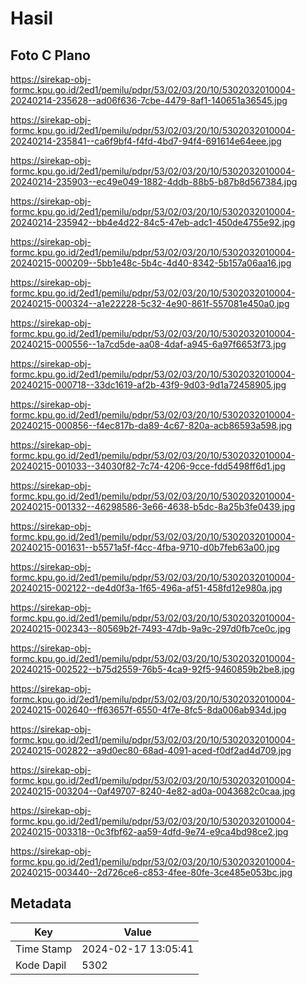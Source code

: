 # Hasil

## Foto C Plano

https://sirekap-obj-formc.kpu.go.id/2ed1/pemilu/pdpr/53/02/03/20/10/5302032010004-20240214-235628--ad06f636-7cbe-4479-8af1-140651a36545.jpg

https://sirekap-obj-formc.kpu.go.id/2ed1/pemilu/pdpr/53/02/03/20/10/5302032010004-20240214-235841--ca6f9bf4-f4fd-4bd7-94f4-691614e64eee.jpg

https://sirekap-obj-formc.kpu.go.id/2ed1/pemilu/pdpr/53/02/03/20/10/5302032010004-20240214-235903--ec49e049-1882-4ddb-88b5-b87b8d567384.jpg

https://sirekap-obj-formc.kpu.go.id/2ed1/pemilu/pdpr/53/02/03/20/10/5302032010004-20240214-235942--bb4e4d22-84c5-47eb-adc1-450de4755e92.jpg

https://sirekap-obj-formc.kpu.go.id/2ed1/pemilu/pdpr/53/02/03/20/10/5302032010004-20240215-000209--5bb1e48c-5b4c-4d40-8342-5b157a06aa16.jpg

https://sirekap-obj-formc.kpu.go.id/2ed1/pemilu/pdpr/53/02/03/20/10/5302032010004-20240215-000324--a1e22228-5c32-4e90-861f-557081e450a0.jpg

https://sirekap-obj-formc.kpu.go.id/2ed1/pemilu/pdpr/53/02/03/20/10/5302032010004-20240215-000556--1a7cd5de-aa08-4daf-a945-6a97f6653f73.jpg

https://sirekap-obj-formc.kpu.go.id/2ed1/pemilu/pdpr/53/02/03/20/10/5302032010004-20240215-000718--33dc1619-af2b-43f9-9d03-9d1a72458905.jpg

https://sirekap-obj-formc.kpu.go.id/2ed1/pemilu/pdpr/53/02/03/20/10/5302032010004-20240215-000856--f4ec817b-da89-4c67-820a-acb86593a598.jpg

https://sirekap-obj-formc.kpu.go.id/2ed1/pemilu/pdpr/53/02/03/20/10/5302032010004-20240215-001033--34030f82-7c74-4206-9cce-fdd5498ff6d1.jpg

https://sirekap-obj-formc.kpu.go.id/2ed1/pemilu/pdpr/53/02/03/20/10/5302032010004-20240215-001332--46298586-3e66-4638-b5dc-8a25b3fe0439.jpg

https://sirekap-obj-formc.kpu.go.id/2ed1/pemilu/pdpr/53/02/03/20/10/5302032010004-20240215-001631--b5571a5f-f4cc-4fba-9710-d0b7feb63a00.jpg

https://sirekap-obj-formc.kpu.go.id/2ed1/pemilu/pdpr/53/02/03/20/10/5302032010004-20240215-002122--de4d0f3a-1f65-496a-af51-458fd12e980a.jpg

https://sirekap-obj-formc.kpu.go.id/2ed1/pemilu/pdpr/53/02/03/20/10/5302032010004-20240215-002343--80569b2f-7493-47db-9a9c-297d0fb7ce0c.jpg

https://sirekap-obj-formc.kpu.go.id/2ed1/pemilu/pdpr/53/02/03/20/10/5302032010004-20240215-002522--b75d2559-76b5-4ca9-92f5-9460859b2be8.jpg

https://sirekap-obj-formc.kpu.go.id/2ed1/pemilu/pdpr/53/02/03/20/10/5302032010004-20240215-002640--ff63657f-6550-4f7e-8fc5-8da006ab934d.jpg

https://sirekap-obj-formc.kpu.go.id/2ed1/pemilu/pdpr/53/02/03/20/10/5302032010004-20240215-002822--a9d0ec80-68ad-4091-aced-f0df2ad4d709.jpg

https://sirekap-obj-formc.kpu.go.id/2ed1/pemilu/pdpr/53/02/03/20/10/5302032010004-20240215-003204--0af49707-8240-4e82-ad0a-0043682c0caa.jpg

https://sirekap-obj-formc.kpu.go.id/2ed1/pemilu/pdpr/53/02/03/20/10/5302032010004-20240215-003318--0c3fbf62-aa59-4dfd-9e74-e9ca4bd98ce2.jpg

https://sirekap-obj-formc.kpu.go.id/2ed1/pemilu/pdpr/53/02/03/20/10/5302032010004-20240215-003440--2d726ce6-c853-4fee-80fe-3ce485e053bc.jpg


## Metadata

| Key        | Value               |
| ---------- | ------------------- |
| Time Stamp | 2024-02-17 13:05:41 |
| Kode Dapil | 5302                |



